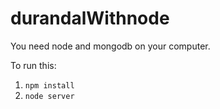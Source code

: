 durandalWithnode
=======================
You need node and mongodb on your computer.

To run this: 
1. `npm install`
2. `node server`